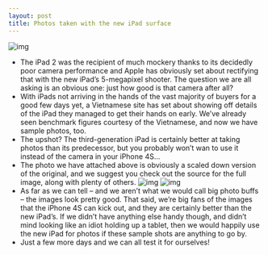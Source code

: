 ```yaml
---
layout: post
title: Photos taken with the new iPad surface
---
```

![img](http://media.idownloadblog.com/wp-content/uploads/2012/03/ipad-photos.jpg)
* The iPad 2 was the recipient of much mockery thanks to its decidedly poor camera performance and Apple has obviously set about rectifying that with the new iPad’s 5-megapixel shooter. The question we are all asking is an obvious one: just how good is that camera after all?
* With iPads not arriving in the hands of the vast majority of buyers for a good few days yet, a Vietnamese site has set about showing off details of the iPad they managed to get their hands on early. We’ve already seen benchmark figures courtesy of the Vietnamese, and now we have sample photos, too.
* The upshot? The third-generation iPad is certainly better at taking photos than its predecessor, but you probably won’t wan to use it instead of the camera in your iPhone 4S…
* The photo we have attached above is obviously a scaled down version of the original, and we suggest you check out the source for the full image, along with plenty of others.
![img](http://farm8.staticflickr.com/7194/6978671013_7f1a4cd8aa_o.jpg)
![img](http://farm8.staticflickr.com/7200/6978664551_bcd1840545_o.jpg)
* As far as we can tell – and we aren’t what we would call big photo buffs – the images look pretty good. That said, we’re big fans of the images that the iPhone 4S can kick out, and they are certainly better than the new iPad’s. If we didn’t have anything else handy though, and didn’t mind looking like an idiot holding up a tablet, then we would happily use the new iPad for photos if these sample shots are anything to go by.
* Just a few more days and we can all test it for ourselves!

